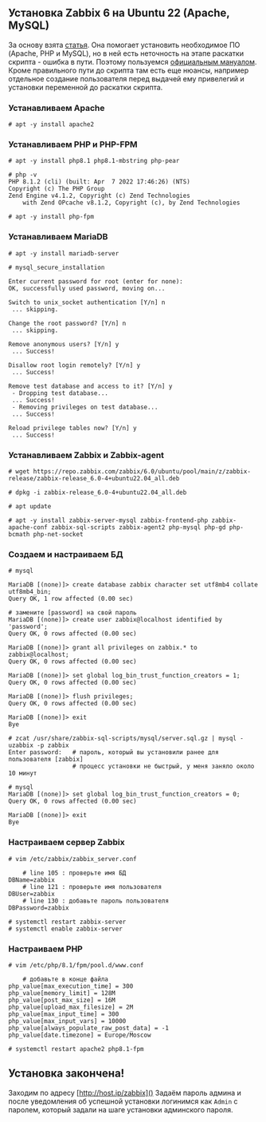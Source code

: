 ## Установка Zabbix 6 на Ubuntu 22 (Apache, MySQL)

За основу взята [статья](https://www.server-world.info/en/note?os=Ubuntu_22.04&p=zabbix60&f=1). Она помогает установить необходимое ПО (Apache, PHP и MySQL), но в ней есть неточность на этапе раскатки скрипта - ошибка в пути.
Поэтому пользуемся [официальным мануалом](https://www.zabbix.com/ru/download?zabbix=6.0&os_distribution=ubuntu&os_version=22.04&components=server_frontend_agent&db=mysql&ws=apache). Кроме правильного пути до скрипта там есть еще нюансы, например отдельное создание пользователя перед выдачей ему привелегий и установки переменной до раскатки скрипта.

### Устанавливаем Apache
```
# apt -y install apache2
```

### Устанавливаем PHP и PHP-FPM
```
# apt -y install php8.1 php8.1-mbstring php-pear

# php -v
PHP 8.1.2 (cli) (built: Apr  7 2022 17:46:26) (NTS)
Copyright (c) The PHP Group
Zend Engine v4.1.2, Copyright (c) Zend Technologies
    with Zend OPcache v8.1.2, Copyright (c), by Zend Technologies
```
```
# apt -y install php-fpm
```

### Устанавливаем MariaDB
```
# apt -y install mariadb-server

# mysql_secure_installation

Enter current password for root (enter for none):
OK, successfully used password, moving on...

Switch to unix_socket authentication [Y/n] n
 ... skipping.

Change the root password? [Y/n] n
 ... skipping.

Remove anonymous users? [Y/n] y
 ... Success!

Disallow root login remotely? [Y/n] y
 ... Success!

Remove test database and access to it? [Y/n] y
 - Dropping test database...
 ... Success!
 - Removing privileges on test database...
 ... Success!

Reload privilege tables now? [Y/n] y
 ... Success!

```

### Устанавливаем Zabbix и Zabbix-agent
```
# wget https://repo.zabbix.com/zabbix/6.0/ubuntu/pool/main/z/zabbix-release/zabbix-release_6.0-4+ubuntu22.04_all.deb

# dpkg -i zabbix-release_6.0-4+ubuntu22.04_all.deb

# apt update

# apt -y install zabbix-server-mysql zabbix-frontend-php zabbix-apache-conf zabbix-sql-scripts zabbix-agent2 php-mysql php-gd php-bcmath php-net-socket
```

### Создаем и настраиваем БД
```
# mysql

MariaDB [(none)]> create database zabbix character set utf8mb4 collate utf8mb4_bin;
Query OK, 1 row affected (0.00 sec)

# замените [password] на свой пароль
MariaDB [(none)]> create user zabbix@localhost identified by 'password';
Query OK, 0 rows affected (0.00 sec)

MariaDB [(none)]> grant all privileges on zabbix.* to zabbix@localhost;
Query OK, 0 rows affected (0.00 sec)

MariaDB [(none)]> set global log_bin_trust_function_creators = 1;
Query OK, 0 rows affected (0.00 sec)

MariaDB [(none)]> flush privileges;
Query OK, 0 rows affected (0.00 sec)

MariaDB [(none)]> exit
Bye

# zcat /usr/share/zabbix-sql-scripts/mysql/server.sql.gz | mysql -uzabbix -p zabbix
Enter password:   # пароль, который вы установили ранее для пользователя [zabbix]
                  # процесс установки не быстрый, у меня заняло около 10 минут

# mysql
MariaDB [(none)]> set global log_bin_trust_function_creators = 0;
Query OK, 0 rows affected (0.00 sec)

MariaDB [(none)]> exit
Bye                 
```

### Настраиваем сервер Zabbix
```
# vim /etc/zabbix/zabbix_server.conf

    # line 105 : проверьте имя БД
DBName=zabbix
    # line 121 : проверьте имя пользователя
DBUser=zabbix
    # line 130 : добавьте пароль пользователя
DBPassword=zabbix

# systemctl restart zabbix-server
# systemctl enable zabbix-server
```

### Настраиваем PHP
```
# vim /etc/php/8.1/fpm/pool.d/www.conf

    # добавьте в конце файла
php_value[max_execution_time] = 300
php_value[memory_limit] = 128M
php_value[post_max_size] = 16M
php_value[upload_max_filesize] = 2M
php_value[max_input_time] = 300
php_value[max_input_vars] = 10000
php_value[always_populate_raw_post_data] = -1
php_value[date.timezone] = Europe/Moscow

# systemctl restart apache2 php8.1-fpm
```

## Установка закончена!
Заходим по адресу [http://host.ip/zabbix]()
Задаём пароль админа и после уведомления об успешной установки логинимся как `Admin` с паролем, который задали на шаге установки админского пароля.
